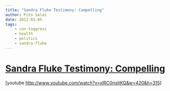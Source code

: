 ```yaml
---
title: "Sandra Fluke Testimony: Compelling"
author: Pito Salas
date: 2012-03-05
tags:
    - con-taggress
    - health
    - politics
    - sandra-fluke
---
```

# [Sandra Fluke Testimony: Compelling](None)




[youtube http://www.youtube.com/watch?v=xlRC0nsjtKQ&w=420&h=315]


